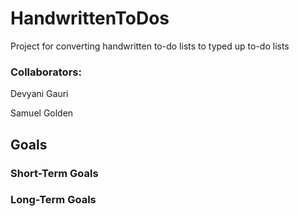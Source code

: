 # HandwrittenToDos
Project for converting handwritten to-do lists to typed up to-do lists
### Collaborators: 
Devyani Gauri

Samuel Golden

## Goals
### Short-Term Goals
### Long-Term Goals
